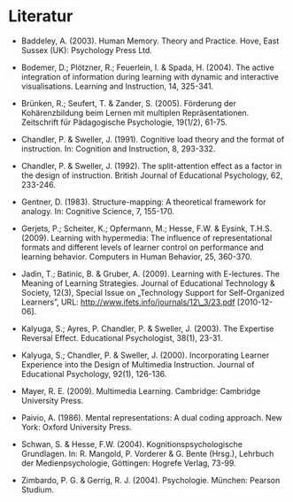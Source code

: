 # Literatur

- Baddeley, A. (2003). Human Memory. Theory and Practice. Hove, East Sussex (UK): Psychology Press Ltd.

- Bodemer, D.; Plötzner, R.; Feuerlein, I. &amp; Spada, H. (2004). The active integration of information during learning with dynamic and interactive visualisations. Learning and Instruction, 14, 325-341.

- Brünken, R.; Seufert, T. &amp; Zander, S. (2005). Förderung der Kohärenzbildung beim Lernen mit multiplen Repräsentationen. Zeitschrift für Pädagogische Psychologie, 19(1/2), 61-75.

- Chandler, P. &amp; Sweller, J. (1991). Cognitive load theory and the format of instruction. In: Cognition and Instruction, 8, 293-332.

- Chandler, P. &amp; Sweller, J. (1992). The split-attention effect as a factor in the design of instruction. British Journal of Educational Psychology, 62, 233-246.

- Gentner, D. (1983). Structure-mapping: A theoretical framework for analogy. In: Cognitive Science, 7, 155-170.

- Gerjets, P.; Scheiter, K.; Opfermann, M.; Hesse, F.W. &amp; Eysink, T.H.S. (2009). Learning with hypermedia: The influence of representational formats and different levels of learner control on performance and learning behavior. Computers in Human Behavior, 25, 360-370.

- Jadin, T.; Batinic, B. &amp; Gruber, A. (2009). Learning with E-lectures. The Meaning of Learning Strategies. Journal of Educational Technology &amp; Society, 12(3), Special Issue on „Technology Support for Self-Organized Learners”, URL: http://www.ifets.info/journals/12\_3/23.pdf \[2010-12-06].

- Kalyuga, S.; Ayres, P. Chandler, P. &amp; Sweller, J. (2003). The Expertise Reversal Effect. Educational Psychologist, 38(1), 23-31.

- Kalyuga, S.; Chandler, P. &amp; Sweller, J. (2000). Incorporating Learner Experience into the Design of Multimedia Instruction. Journal of Educational Psychology, 92(1), 126-136.

- Mayer, R. E. (2009). Multimedia Learning. Cambridge: Cambridge University Press.

- Paivio, A. (1986). Mental representations: A dual coding approach. New York: Oxford University Press.

- Schwan, S. &amp; Hesse, F.W. (2004). Kognitionspsychologische Grundlagen. In: R. Mangold, P. Vorderer &amp; G. Bente (Hrsg.), Lehrbuch der Medienpsychologie, Göttingen: Hogrefe Verlag, 73-99.

- Zimbardo, P. G. &amp; Gerrig, R. J. (2004). Psychologie. München: Pearson Studium.
